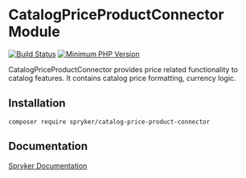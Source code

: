 # CatalogPriceProductConnector Module
[![Build Status](https://travis-ci.org/spryker/catalog-price-product-connector.svg)](https://travis-ci.org/spryker/catalog-price-product-connector)
[![Minimum PHP Version](https://img.shields.io/badge/php-%3E%3D%207.2-8892BF.svg)](https://php.net/)

CatalogPriceProductConnector provides price related functionality to catalog features. It contains catalog price formatting, currency logic.

## Installation

```
composer require spryker/catalog-price-product-connector
```

## Documentation

[Spryker Documentation](https://academy.spryker.com/developing_with_spryker/module_guide/modules.html)
